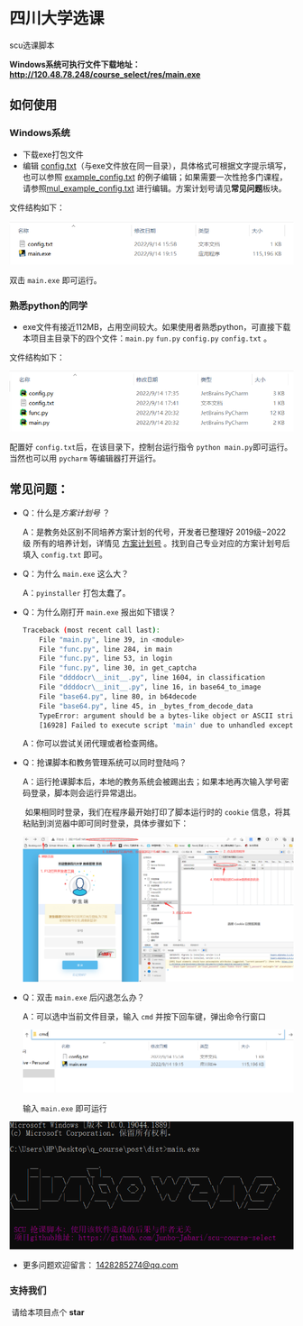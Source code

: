 # 四川大学选课
scu选课脚本

**Windows系统可执行文件下载地址：http://120.48.78.248/course_select/res/main.exe**

## 如何使用

### Windows系统

- 下载exe打包文件
- 编辑 [config.txt](./config.txt)（与exe文件放在同一目录），具体格式可根据文字提示填写，也可以参照 [example_config.txt](./data/example_config.txt) 的例子编辑；如果需要一次性抢多门课程，请参照[mul_example_config.txt](./data/mul_example_config.txt) 进行编辑。方案计划号请见**常见问题**板块。

文件结构如下：

![image-20220914212422707](img/1.png)

双击 `main.exe` 即可运行。



### 熟悉python的同学

- exe文件有接近112MB，占用空间较大。如果使用者熟悉python，可直接下载本项目主目录下的四个文件：`main.py` `fun.py` `config.py` `config.txt` 。

 文件结构如下：

![image-20220914213104138](img/2.png)

配置好 `config.txt`后，在该目录下，控制台运行指令 `python main.py`即可运行。当然也可以用 `pycharm` 等编辑器打开运行。



## 常见问题：

- Q：什么是*方案计划号* ？

  A：是教务处区别不同培养方案计划的代号，开发者已整理好 $2019$级$-2022$级 所有的培养计划，详情见 [方案计划号](./data/fajhh/data.xlsx) 。找到自己专业对应的方案计划号后填入 `config.txt` 即可。

  

- Q：为什么 `main.exe` 这么大？

  A：`pyinstaller` 打包太蠢了。

  

- Q：为什么刚打开 `main.exe` 报出如下错误？

  ```bash
  Traceback (most recent call last):
      File "main.py", line 39, in <module>
      File "func.py", line 284, in main
      File "func.py", line 53, in login
      File "func.py", line 30, in get_captcha
      File "ddddocr\__init__.py", line 1604, in classification
      File "ddddocr\__init__.py", line 16, in base64_to_image
      File "base64.py", line 80, in b64decode
      File "base64.py", line 45, in _bytes_from_decode_data
      TypeError: argument should be a bytes-like object or ASCII string, not 'NoneType'
      [16928] Failed to execute script 'main' due to unhandled exception!
  ```

  A：你可以尝试关闭代理或者检查网络。

  

- Q：抢课脚本和教务管理系统可以同时登陆吗？

  A：运行抢课脚本后，本地的教务系统会被踢出去；如果本地再次输入学号密码登录，脚本则会运行异常退出。

  ​      如果相同时登录，我们在程序最开始打印了脚本运行时的 `cookie` 信息，将其粘贴到浏览器中即可同时登录，具体步骤如下：

  ![QQ图片20220914210521](img/3.png)



- Q：双击 `main.exe` 后闪退怎么办？

  A：可以选中当前文件目录，输入 `cmd` 并按下回车键，弹出命令行窗口

  ![image-20220914213624995](img/4.png)

  输入 `main.exe` 即可运行

![image-20220914213931883](img/5.png)



- 更多问题欢迎留言： 1428285274@qq.com



### 支持我们

​	请给本项目点个 **star**





## 
